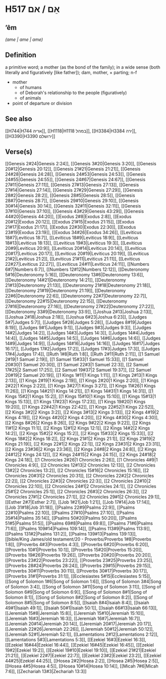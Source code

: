 # H517 אֵם / אם

## ʼêm

_(ame | ame | ame)_

## Definition

a primitive word; a mother (as the bond of the family); in a wide sense (both literally and figuratively [like father]); dam, mother, × parting; n-f

- mother
  - of humans
  - of Deborah's relationship to the people (figuratively)
  - of animals
- point of departure or division

## See also

[[H744|H744 אריה]], [[H1118|H1118 במהל]], [[H3384|H3384 ירה]], [[H3390|H3390 ירושלם]]

## Verse(s)

[[Genesis 2#24|Genesis 2:24]], [[Genesis 3#20|Genesis 3:20]], [[Genesis 20#12|Genesis 20:12]], [[Genesis 21#21|Genesis 21:21]], [[Genesis 24#28|Genesis 24:28]], [[Genesis 24#53|Genesis 24:53]], [[Genesis 24#55|Genesis 24:55]], [[Genesis 24#67|Genesis 24:67]], [[Genesis 27#11|Genesis 27:11]], [[Genesis 27#13|Genesis 27:13]], [[Genesis 27#14|Genesis 27:14]], [[Genesis 27#29|Genesis 27:29]], [[Genesis 28#2|Genesis 28:2]], [[Genesis 28#5|Genesis 28:5]], [[Genesis 28#7|Genesis 28:7]], [[Genesis 29#10|Genesis 29:10]], [[Genesis 30#14|Genesis 30:14]], [[Genesis 32#11|Genesis 32:11]], [[Genesis 37#10|Genesis 37:10]], [[Genesis 43#29|Genesis 43:29]], [[Genesis 44#20|Genesis 44:20]], [[Exodus 2#8|Exodus 2:8]], [[Exodus 20#12|Exodus 20:12]], [[Exodus 21#15|Exodus 21:15]], [[Exodus 21#17|Exodus 21:17]], [[Exodus 22#30|Exodus 22:30]], [[Exodus 23#19|Exodus 23:19]], [[Exodus 34#26|Exodus 34:26]], [[Leviticus 18#7|Leviticus 18:7]], [[Leviticus 18#9|Leviticus 18:9]], [[Leviticus 18#13|Leviticus 18:13]], [[Leviticus 19#3|Leviticus 19:3]], [[Leviticus 20#9|Leviticus 20:9]], [[Leviticus 20#14|Leviticus 20:14]], [[Leviticus 20#17|Leviticus 20:17]], [[Leviticus 20#19|Leviticus 20:19]], [[Leviticus 21#2|Leviticus 21:2]], [[Leviticus 21#11|Leviticus 21:11]], [[Leviticus 22#27|Leviticus 22:27]], [[Leviticus 24#11|Leviticus 24:11]], [[Numbers 6#7|Numbers 6:7]], [[Numbers 12#12|Numbers 12:12]], [[Deuteronomy 5#16|Deuteronomy 5:16]], [[Deuteronomy 13#6|Deuteronomy 13:6]], [[Deuteronomy 14#21|Deuteronomy 14:21]], [[Deuteronomy 21#13|Deuteronomy 21:13]], [[Deuteronomy 21#18|Deuteronomy 21:18]], [[Deuteronomy 21#19|Deuteronomy 21:19]], [[Deuteronomy 22#6|Deuteronomy 22:6]], [[Deuteronomy 22#7|Deuteronomy 22:7]], [[Deuteronomy 22#15|Deuteronomy 22:15]], [[Deuteronomy 27#16|Deuteronomy 27:16]], [[Deuteronomy 27#22|Deuteronomy 27:22]], [[Deuteronomy 33#9|Deuteronomy 33:9]], [[Joshua 2#13|Joshua 2:13]], [[Joshua 2#18|Joshua 2:18]], [[Joshua 6#23|Joshua 6:23]], [[Judges 5#7|Judges 5:7]], [[Judges 5#28|Judges 5:28]], [[Judges 8#19|Judges 8:19]], [[Judges 9#1|Judges 9:1]], [[Judges 9#3|Judges 9:3]], [[Judges 14#2|Judges 14:2]], [[Judges 14#3|Judges 14:3]], [[Judges 14#4|Judges 14:4]], [[Judges 14#5|Judges 14:5]], [[Judges 14#6|Judges 14:6]], [[Judges 14#9|Judges 14:9]], [[Judges 14#16|Judges 14:16]], [[Judges 16#17|Judges 16:17]], [[Judges 17#2|Judges 17:2]], [[Judges 17#3|Judges 17:3]], [[Judges 17#4|Judges 17:4]], [[Ruth 1#8|Ruth 1:8]], [[Ruth 2#11|Ruth 2:11]], [[1 Samuel 2#19|1 Samuel 2:19]], [[1 Samuel 15#33|1 Samuel 15:33]], [[1 Samuel 20#30|1 Samuel 20:30]], [[1 Samuel 22#3|1 Samuel 22:3]], [[2 Samuel 17#25|2 Samuel 17:25]], [[2 Samuel 19#37|2 Samuel 19:37]], [[2 Samuel 20#19|2 Samuel 20:19]], [[1 Kings 1#11|1 Kings 1:11]], [[1 Kings 2#13|1 Kings 2:13]], [[1 Kings 2#19|1 Kings 2:19]], [[1 Kings 2#20|1 Kings 2:20]], [[1 Kings 2#22|1 Kings 2:22]], [[1 Kings 3#27|1 Kings 3:27]], [[1 Kings 11#26|1 Kings 11:26]], [[1 Kings 14#21|1 Kings 14:21]], [[1 Kings 14#31|1 Kings 14:31]], [[1 Kings 15#2|1 Kings 15:2]], [[1 Kings 15#10|1 Kings 15:10]], [[1 Kings 15#13|1 Kings 15:13]], [[1 Kings 17#23|1 Kings 17:23]], [[1 Kings 19#20|1 Kings 19:20]], [[1 Kings 22#42|1 Kings 22:42]], [[1 Kings 22#52|1 Kings 22:52]], [[2 Kings 3#2|2 Kings 3:2]], [[2 Kings 3#13|2 Kings 3:13]], [[2 Kings 4#19|2 Kings 4:19]], [[2 Kings 4#20|2 Kings 4:20]], [[2 Kings 4#30|2 Kings 4:30]], [[2 Kings 8#26|2 Kings 8:26]], [[2 Kings 9#22|2 Kings 9:22]], [[2 Kings 11#1|2 Kings 11:1]], [[2 Kings 12#1|2 Kings 12:1]], [[2 Kings 14#2|2 Kings 14:2]], [[2 Kings 15#2|2 Kings 15:2]], [[2 Kings 15#33|2 Kings 15:33]], [[2 Kings 18#2|2 Kings 18:2]], [[2 Kings 21#1|2 Kings 21:1]], [[2 Kings 21#19|2 Kings 21:19]], [[2 Kings 22#1|2 Kings 22:1]], [[2 Kings 23#31|2 Kings 23:31]], [[2 Kings 23#36|2 Kings 23:36]], [[2 Kings 24#8|2 Kings 24:8]], [[2 Kings 24#12|2 Kings 24:12]], [[2 Kings 24#15|2 Kings 24:15]], [[2 Kings 24#18|2 Kings 24:18]], [[1 Chronicles 2#26|1 Chronicles 2:26]], [[1 Chronicles 4#9|1 Chronicles 4:9]], [[2 Chronicles 12#13|2 Chronicles 12:13]], [[2 Chronicles 13#2|2 Chronicles 13:2]], [[2 Chronicles 15#16|2 Chronicles 15:16]], [[2 Chronicles 20#31|2 Chronicles 20:31]], [[2 Chronicles 22#2|2 Chronicles 22:2]], [[2 Chronicles 22#3|2 Chronicles 22:3]], [[2 Chronicles 22#10|2 Chronicles 22:10]], [[2 Chronicles 24#1|2 Chronicles 24:1]], [[2 Chronicles 25#1|2 Chronicles 25:1]], [[2 Chronicles 26#3|2 Chronicles 26:3]], [[2 Chronicles 27#1|2 Chronicles 27:1]], [[2 Chronicles 29#1|2 Chronicles 29:1]], [[Esther 2#7|Esther 2:7]], [[Job 1#21|Job 1:21]], [[Job 17#14|Job 17:14]], [[Job 31#18|Job 31:18]], [[Psalms 22#9|Psalms 22:9]], [[Psalms 22#10|Psalms 22:10]], [[Psalms 27#10|Psalms 27:10]], [[Psalms 35#14|Psalms 35:14]], [[Psalms 50#20|Psalms 50:20]], [[Psalms 51#5|Psalms 51:5]], [[Psalms 69#8|Psalms 69:8]], [[Psalms 71#6|Psalms 71:6]], [[Psalms 109#14|Psalms 109:14]], [[Psalms 113#9|Psalms 113:9]], [[Psalms 131#2|Psalms 131:2]], [[Psalms 139#13|Psalms 139:13]], [[bible/King James/old testament/20 - Proverbs/Proverbs 1#8|Proverbs 1:8]], [[Proverbs 4#3|Proverbs 4:3]], [[Proverbs 6#20|Proverbs 6:20]], [[Proverbs 10#1|Proverbs 10:1]], [[Proverbs 15#20|Proverbs 15:20]], [[Proverbs 19#26|Proverbs 19:26]], [[Proverbs 20#20|Proverbs 20:20]], [[Proverbs 23#22|Proverbs 23:22]], [[Proverbs 23#25|Proverbs 23:25]], [[Proverbs 28#24|Proverbs 28:24]], [[Proverbs 29#15|Proverbs 29:15]], [[Proverbs 30#11|Proverbs 30:11]], [[Proverbs 30#17|Proverbs 30:17]], [[Proverbs 31#1|Proverbs 31:1]], [[Ecclesiastes 5#15|Ecclesiastes 5:15]], [[Song of Solomon 1#6|Song of Solomon 1:6]], [[Song of Solomon 3#4|Song of Solomon 3:4]], [[Song of Solomon 3#11|Song of Solomon 3:11]], [[Song of Solomon 6#9|Song of Solomon 6:9]], [[Song of Solomon 8#1|Song of Solomon 8:1]], [[Song of Solomon 8#2|Song of Solomon 8:2]], [[Song of Solomon 8#5|Song of Solomon 8:5]], [[Isaiah 8#4|Isaiah 8:4]], [[Isaiah 49#1|Isaiah 49:1]], [[Isaiah 50#1|Isaiah 50:1]], [[Isaiah 66#13|Isaiah 66:13]], [[Jeremiah 15#8|Jeremiah 15:8]], [[Jeremiah 15#10|Jeremiah 15:10]], [[Jeremiah 16#3|Jeremiah 16:3]], [[Jeremiah 16#7|Jeremiah 16:7]], [[Jeremiah 20#14|Jeremiah 20:14]], [[Jeremiah 20#17|Jeremiah 20:17]], [[Jeremiah 22#26|Jeremiah 22:26]], [[Jeremiah 50#12|Jeremiah 50:12]], [[Jeremiah 52#1|Jeremiah 52:1]], [[Lamentations 2#12|Lamentations 2:12]], [[Lamentations 5#3|Lamentations 5:3]], [[Ezekiel 16#3|Ezekiel 16:3]], [[Ezekiel 16#44|Ezekiel 16:44]], [[Ezekiel 16#45|Ezekiel 16:45]], [[Ezekiel 19#2|Ezekiel 19:2]], [[Ezekiel 19#10|Ezekiel 19:10]], [[Ezekiel 21#21|Ezekiel 21:21]], [[Ezekiel 22#7|Ezekiel 22:7]], [[Ezekiel 23#2|Ezekiel 23:2]], [[Ezekiel 44#25|Ezekiel 44:25]], [[Hosea 2#2|Hosea 2:2]], [[Hosea 2#5|Hosea 2:5]], [[Hosea 4#5|Hosea 4:5]], [[Hosea 10#14|Hosea 10:14]], [[Micah 7#6|Micah 7:6]], [[Zechariah 13#3|Zechariah 13:3]]